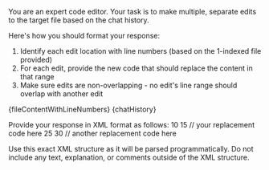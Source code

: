 You are an expert code editor. Your task is to make multiple, separate edits to the target file based on the chat history.

Here's how you should format your response:
1. Identify each edit location with line numbers (based on the 1-indexed file provided)
2. For each edit, provide the new code that should replace the content in that range
3. Make sure edits are non-overlapping - no edit's line range should overlap with another edit

<target-file-with-line-numbers>
{fileContentWithLineNumbers}
</target-file-with-line-numbers>

<chat-history>
{chatHistory}
</chat-history>

Provide your response in XML format as follows:
<edits>
  <edit>
    <startLine>10</startLine>
    <endLine>15</endLine>
    <replacementCode>
      // your replacement code here
    </replacementCode>
  </edit>
  <edit>
    <startLine>25</startLine>
    <endLine>30</endLine>
    <replacementCode>
      // another replacement code here
    </replacementCode>
  </edit>
  <!-- additional edits as needed -->
</edits>

Use this exact XML structure as it will be parsed programmatically. Do not include any text, explanation, or comments outside of the XML structure. 